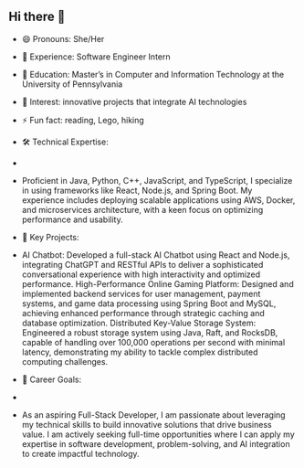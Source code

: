 ## Hi there 👋

- 😄 Pronouns: She/Her
- 🔭 Experience: Software Engineer Intern
- 🌱 Education: Master’s in Computer and Information Technology at the University of Pennsylvania
- 👯 Interest: innovative projects that integrate AI technologies
- ⚡ Fun fact: reading, Lego, hiking

- 🛠️ Technical Expertise:
-
- Proficient in Java, Python, C++, JavaScript, and TypeScript, I specialize in using frameworks like React, Node.js, and Spring Boot. My experience includes deploying scalable applications using AWS, Docker, and microservices architecture, with a keen focus on optimizing performance and usability.

- 🌟 Key Projects:

- AI Chatbot: Developed a full-stack AI Chatbot using React and Node.js, integrating ChatGPT and RESTful APIs to deliver a sophisticated conversational experience with high interactivity and optimized performance.
High-Performance Online Gaming Platform: Designed and implemented backend services for user management, payment systems, and game data processing using Spring Boot and MySQL, achieving enhanced performance through strategic caching and database optimization.
Distributed Key-Value Storage System: Engineered a robust storage system using Java, Raft, and RocksDB, capable of handling over 100,000 operations per second with minimal latency, demonstrating my ability to tackle complex distributed computing challenges.

- 🎯 Career Goals:
- 
- As an aspiring Full-Stack Developer, I am passionate about leveraging my technical skills to build innovative solutions that drive business value. I am actively seeking full-time opportunities where I can apply my expertise in software development, problem-solving, and AI integration to create impactful technology.

